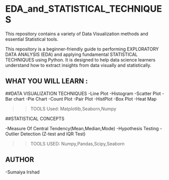 # EDA_and_STATISTICAL_TECHNIQUES
This repository contains a variety of Data Visualization methods and essential Statistical tools.

This repository is a beginner-friendly guide to performing EXPLORATORY DATA ANALYSIS (EDA) and applying fundamental STATISTICAL TECHNIQUES using Python. It is designed to help data science learners understand how to extract insights from data visually and statistically.


## WHAT YOU WILL LEARN :

 ##DATA VISUALIZATION TECHNIQUES
  -Line Plot
  -Histogram
  -Scatter Plot
  -Bar chart
  -Pie Chart
  -Count Plot
  -Pair Plot
  -HistPlot
  -Box Plot
  -Heat Map

>>TOOLS Used: Matplotlib,Seaborn,Numpy

##STATISTICAL CONCEPTS

 -Measure Of Central Tendency(Mean,Median,Mode)
 -Hypothesis Testing
 -Outlier Detection (Z-test and IQR Test)

 >>TOOLS USED: Numpy,Pandas,Scipy,Seaborn

## AUTHOR

 -Sumaiya Irshad

